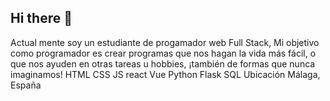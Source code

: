 ## Hi there 👋
Actual mente soy un estudiante de progamador web Full Stack,
Mi objetivo como programador es crear programas que nos hagan la vida más fácil,
o que nos ayuden en otras tareas u hobbies, 
¡también de formas que nunca imaginamos! HTML CSS JS react Vue Python Flask SQL
Ubicación
Málaga, España
<!--
**The-Ghost56/The-Ghost56** is a ✨ _special_ ✨ repository because its `README.md` (this file) appears on your GitHub profile.

Here are some ideas to get you started:

- 🔭 I’m currently working on ...
- 🌱 I’m currently learning ...
- 👯 I’m looking to collaborate on ...
- 🤔 I’m looking for help with ...
- 💬 Ask me about ...
- 📫 How to reach me: ...
- 😄 Pronouns: ...
- ⚡ Fun fact: ...
-->
